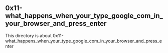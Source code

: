 ## 0x11-what_happens_when_your_type_google_com_in_your_browser_and_press_enter

This directory is about 0x11-what_happens_when_your_type_google_com_in_your_browser_and_press_enter
